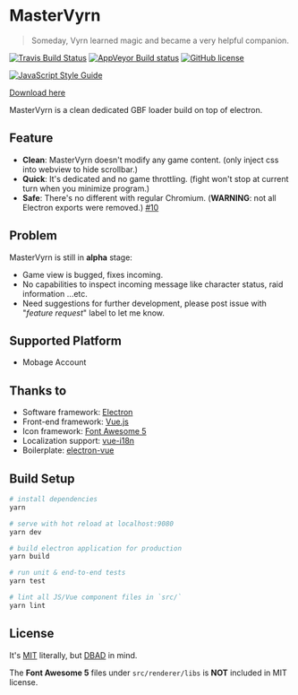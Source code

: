 # MasterVyrn

> Someday, Vyrn learned magic and became a very helpful companion.

[![Travis Build Status](https://travis-ci.org/LightouchDev/MasterVyrn.svg?branch=master)](https://travis-ci.org/LightouchDev/MasterVyrn) [![AppVeyor Build status](https://ci.appveyor.com/api/projects/status/d77hk0cun4h5iw3n?svg=true)](https://ci.appveyor.com/project/MiauLightouch/mastervyrn) [![GitHub license](https://img.shields.io/badge/license-MIT-blue.svg)](https://github.com/LightouchDev/MasterVyrn/blob/master/LICENSE)

[![JavaScript Style Guide](https://cdn.rawgit.com/standard/standard/master/badge.svg)](https://github.com/standard/standard)

[Download here](https://github.com/LightouchDev/MasterVyrn/releases)

MasterVyrn is a clean dedicated GBF loader build on top of electron.

## Feature

* **Clean**: MasterVyrn doesn't modify any game content. (only inject css into webview to hide scrollbar.)
* **Quick**: It's dedicated and no game throttling. (fight won't stop at current turn when you minimize program.)
* **Safe**: There's no different with regular Chromium. (**WARNING**: not all Electron exports were removed.) [#10](https://github.com/LightouchDev/MasterVyrn/issues/10)

## Problem

MasterVyrn is still in **alpha** stage:

* Game view is bugged, fixes incoming.
* No capabilities to inspect incoming message like character status, raid information ...etc.
* Need suggestions for further development, please post issue with "*feature request*" label to let me know.

## Supported Platform

* Mobage Account

## Thanks to

* Software framework: [Electron](https://electron.atom.io/)
* Front-end framework: [Vue.js](https://vuejs.org/)
* Icon framework: [Font Awesome 5](https://fontawesome.com)
* Localization support: [vue-i18n](https://github.com/kazupon/vue-i18n)
* Boilerplate: [electron-vue](https://github.com/SimulatedGREG/electron-vue)

## Build Setup

``` bash
# install dependencies
yarn

# serve with hot reload at localhost:9080
yarn dev

# build electron application for production
yarn build

# run unit & end-to-end tests
yarn test

# lint all JS/Vue component files in `src/`
yarn lint

```

## License

It's [MIT](https://github.com/LightouchDev/MasterVyrn/blob/master/LICENSE) literally, but [DBAD](https://github.com/philsturgeon/dbad) in mind.

The **Font Awesome 5** files under `src/renderer/libs` is **NOT** included in MIT license.
